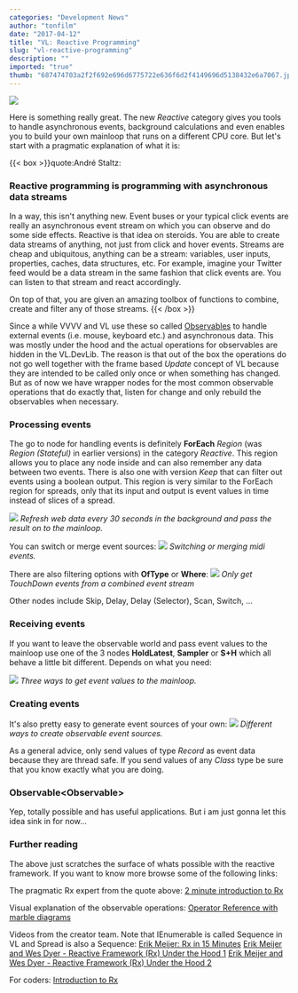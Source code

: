 ```yaml
---
categories: "Development News"
author: "tonfilm"
date: "2017-04-12"
title: "VL: Reactive Programming"
slug: "vl-reactive-programming"
description: ""
imported: "true"
thumb: "687474703a2f2f692e696d6775722e636f6d2f4149696d5138432e6a7067.jpg"
---
```



![](687474703a2f2f692e696d6775722e636f6d2f4149696d5138432e6a7067.jpg)

Here is something really great. The new *Reactive* category gives you tools to handle asynchronous events, background calculations and even enables you to build your own mainloop that runs on a different CPU core. But let's start with a pragmatic explanation of what it is:

{{< box >}}quote:André Staltz:
### Reactive programming is programming with asynchronous data streams
In a way, this isn't anything new. Event buses or your typical click events are really an asynchronous event stream on which you can observe and do some side effects. Reactive is that idea on steroids. You are able to create data streams of anything, not just from click and hover events. Streams are cheap and ubiquitous, anything can be a stream: variables, user inputs, properties, caches, data structures, etc. For example, imagine your Twitter feed would be a data stream in the same fashion that click events are. You can listen to that stream and react accordingly.

On top of that, you are given an amazing toolbox of functions to combine, create and filter any of those streams.{{< /box >}}

Since a while VVVV and VL use these so called [Observables](http://reactivex.io/) to handle external events (i.e. mouse, keyboard etc.) and asynchronous data. This was mostly under the hood and the actual operations for observables are hidden in the VL.DevLib. The reason is that out of the box the operations do not go well together with the frame based *Update* concept of VL because they are intended to be called only once or when something has changed. But as of now we have wrapper nodes for the most common observable operations that do exactly that, listen for change and only rebuild the observables when necessary.

### Processing events
The go to node for handling events is definitely **ForEach** *Region* (was *Region (Stateful)* in earlier versions) in the category *Reactive*. This region allows you to place any node inside and can also remember any data between two events. There is also one with version *Keep* that can filter out events using a boolean output. This region is very similar to the ForEach region for spreads, only that its input and output is event values in time instead of slices of a spread.

![](010_EasyObservables.PNG)
*Refresh web data every 30 seconds in the background and pass the result on to the mainloop.*

You can switch or merge event sources:
![](020_SwitchMerge.PNG)
*Switching or merging midi events.*

There are also filtering options with **OfType** or **Where**:
![](030_Filter.PNG)
*Only get TouchDown events from a combined event stream*

Other nodes include Skip, Delay, Delay (Selector), Scan, Switch, ...

### Receiving events
If you want to leave the observable world and pass event values to the mainloop use one of the 3 nodes **HoldLatest**, **Sampler** or **S+H** which all behave a little bit different. Depends on what you need:

![](035_ReceivingEvents2.PNG)
*Three ways to get event values to the mainloop.*

### Creating events
It's also pretty easy to generate event sources of your own:
![](040_CreatingEvents.PNG)
*Different ways to create observable event sources.*

As a general advice, only send values of type *Record* as event data because they are thread safe. If you send values of any *Class* type be sure that you know exactly what you are doing.

### Observable<Observable<T>>
Yep, totally possible and has useful applications. But i am just gonna let this idea sink in for now...

### Further reading
The above just scratches the surface of whats possible with the reactive framework. If you want to know more browse some of the following links:

The pragmatic Rx expert from the quote above:
[2 minute introduction to Rx](https://medium.com/@andrestaltz/2-minute-introduction-to-rx-24c8ca793877)

Visual explanation of the observable operations:
[Operator Reference with marble diagrams](http://reactivex.io/documentation/operators.html)

Videos from the creator team. Note that IEnumerable is called Sequence in VL and Spread is also a Sequence:
[Erik Meijer: Rx in 15 Minutes](https://channel9.msdn.com/Blogs/Charles/Erik-Meijer-Rx-in-15-Minutes)
[Erik Meijer and Wes Dyer - Reactive Framework (Rx) Under the Hood 1](https://channel9.msdn.com/Shows/Going+Deep/E2E-Erik-Meijer-and-Wes-Dyer-Reactive-Framework-Rx-Under-the-Hood-1-of-2)
[Erik Meijer and Wes Dyer - Reactive Framework (Rx) Under the Hood 2](https://channel9.msdn.com/Shows/Going+Deep/E2E-Erik-Meijer-and-Wes-Dyer-Reactive-Framework-Rx-Under-the-Hood-2-of-2)

For coders:
[Introduction to Rx](http://www.introtorx.com/content/v1.0.10621.0/00_Foreword.html)
